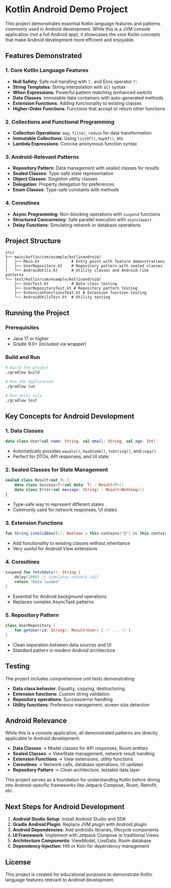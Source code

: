 # Kotlin Android Demo Project

This project demonstrates essential Kotlin language features and patterns commonly used in Android development. While this is a JVM console application (not a full Android app), it showcases the core Kotlin concepts that make Android development more efficient and enjoyable.

## Features Demonstrated

### 1. Core Kotlin Language Features
- **Null Safety**: Safe null handling with `?.` and Elvis operator `?:`
- **String Templates**: String interpolation with `${}` syntax
- **When Expressions**: Powerful pattern matching (enhanced switch)
- **Data Classes**: Immutable data containers with auto-generated methods
- **Extension Functions**: Adding functionality to existing classes
- **Higher-Order Functions**: Functions that accept or return other functions

### 2. Collections and Functional Programming
- **Collection Operations**: `map`, `filter`, `reduce` for data transformation
- **Immutable Collections**: Using `listOf()`, `mapOf()`, etc.
- **Lambda Expressions**: Concise anonymous function syntax

### 3. Android-Relevant Patterns
- **Repository Pattern**: Data management with sealed classes for results
- **Sealed Classes**: Type-safe state representation
- **Object Classes**: Singleton utility classes
- **Delegation**: Property delegation for preferences
- **Enum Classes**: Type-safe constants with methods

### 4. Coroutines
- **Async Programming**: Non-blocking operations with `suspend` functions
- **Structured Concurrency**: Safe parallel execution with `async`/`await`
- **Delay Functions**: Simulating network or database operations

## Project Structure

```
src/
├── main/kotlin/com/example/kotlinandroid/
│   ├── Main.kt              # Entry point with feature demonstrations
│   ├── UserRepository.kt    # Repository pattern with sealed classes
│   └── AndroidUtils.kt      # Utility classes and Android-like patterns
└── test/kotlin/com/example/kotlinandroid/
    ├── UserTest.kt          # Data class testing
    ├── UserRepositoryTest.kt # Repository pattern testing
    ├── ExtensionFunctionsTest.kt # Extension function testing
    └── AndroidUtilsTest.kt  # Utility testing
```

## Running the Project

### Prerequisites
- Java 17 or higher
- Gradle 9.0+ (included via wrapper)

### Build and Run
```bash
# Build the project
./gradlew build

# Run the application
./gradlew run

# Run tests only
./gradlew test
```

## Key Concepts for Android Development

### 1. Data Classes
```kotlin
data class User(val name: String, val email: String, val age: Int)
```
- Automatically provides `equals()`, `hashCode()`, `toString()`, and `copy()`
- Perfect for DTOs, API responses, and UI state

### 2. Sealed Classes for State Management
```kotlin
sealed class Result<out T> {
    data class Success<T>(val data: T) : Result<T>()
    data class Error(val message: String) : Result<Nothing>()
}
```
- Type-safe way to represent different states
- Commonly used for network responses, UI states

### 3. Extension Functions
```kotlin
fun String.isValidEmail(): Boolean = this.contains("@") && this.contains(".")
```
- Add functionality to existing classes without inheritance
- Very useful for Android View extensions

### 4. Coroutines
```kotlin
suspend fun fetchData(): String {
    delay(1000) // Simulates network call
    return "Data loaded"
}
```
- Essential for Android background operations
- Replaces complex AsyncTask patterns

### 5. Repository Pattern
```kotlin
class UserRepository {
    fun getUser(id: String): Result<User> { /* ... */ }
}
```
- Clean separation between data sources and UI
- Standard pattern in modern Android architecture

## Testing

The project includes comprehensive unit tests demonstrating:
- **Data class behavior**: Equality, copying, destructuring
- **Extension functions**: Custom string validation
- **Repository operations**: Success/error handling
- **Utility functions**: Preference management, screen size detection

## Android Relevance

While this is a console application, all demonstrated patterns are directly applicable to Android development:

- **Data Classes** → Model classes for API responses, Room entities
- **Sealed Classes** → ViewState management, network result handling  
- **Extension Functions** → View extensions, utility functions
- **Coroutines** → Network calls, database operations, UI updates
- **Repository Pattern** → Clean architecture, testable data layer

This project serves as a foundation for understanding Kotlin before diving into Android-specific frameworks like Jetpack Compose, Room, Retrofit, etc.

## Next Steps for Android Development

1. **Android Studio Setup**: Install Android Studio and SDK
2. **Gradle Android Plugin**: Replace JVM plugin with Android plugin
3. **Android Dependencies**: Add androidx libraries, lifecycle components
4. **UI Framework**: Implement with Jetpack Compose or traditional Views
5. **Architecture Components**: ViewModel, LiveData, Room database
6. **Dependency Injection**: Hilt or Koin for dependency management

## License

This project is created for educational purposes to demonstrate Kotlin language features relevant to Android development.
